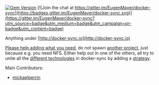 [![Gem Version](https://badge.fury.io/rb/docker-sync.svg)](https://badge.fury.io/rb/docker-sync) [![Join the chat at https://gitter.im/EugenMayer/docker-sync](https://badges.gitter.im/EugenMayer/docker-sync.svg)](https://gitter.im/EugenMayer/docker-sync?utm_source=badge&utm_medium=badge&utm_campaign=pr-badge&utm_content=badge)

Anything under [http://docker-sync.io](http://docker-sync.io)

[Please help adding what you need](https://github.com/EugenMayer/docker-sync/wiki#development), do not spawn [another project](https://github.com/EugenMayer/docker-sync/wiki/Alternatives-to-docker-sync), just because e.g. you need NFS. Either help out in one of the others, all try to unite all the [different technologies](https://github.com/EugenMayer/docker-sync/wiki/8.-Strategies) in docker-sync by adding a [strategy](https://github.com/EugenMayer/docker-sync/wiki/6.-Development#general-layout).

Main Contributors:
 - [mickaelperrin](https://github.com/mickaelperrin)


